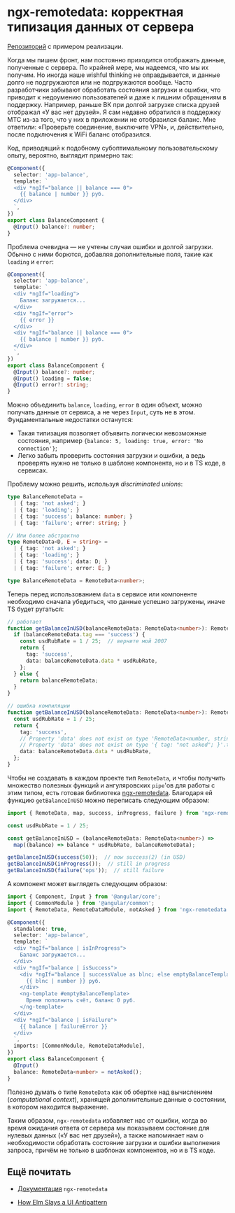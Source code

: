 # ngx-remotedata: корректная типизация данных от сервера

[Репозиторий](https://github.com/mksmtn/f-x-remotedata) с примером реализации.

Когда мы пишем фронт, нам постоянно приходится отображать данные, полученные с сервера. По крайней мере, мы надеемся, что мы их получим. Но иногда наше wishful thinking не оправдывается, и данные долго не подгружаются или не подгружаются вообще. Часто разработчики забывают обработать состояния загрузки и ошибки, что приводит к недоумению пользователей и даже к лишним обращениям в поддержку. Например, раньше ВК при долгой загрузке списка друзей отображал «У вас нет друзей». Я сам недавно обратился в поддержку МТС из-за того, что у них в приложении не отобразился баланс. Мне ответили: «Проверьте соединение, выключите VPN», и, действительно, после подключения к WiFi баланс отобразился.

Код, приводящий к подобному субоптимальному пользовательскому опыту, вероятно, выглядит примерно так:

```ts
@Component({
  selector: 'app-balance',
  template: `
  <div *ngIf="balance || balance === 0">
    {{ balance | number }} руб.
  </div>
  `,
})
export class BalanceComponent {
  @Input() balance?: number;
}
```

Проблема очевидна — не учтены случаи ошибки и долгой загрузки. Обычно с ними борются, добавляя дополнительные поля, такие как `loading` и `error`:

```ts
@Component({
  selector: 'app-balance',
  template: `
  <div *ngIf="loading">
    Баланс загружается...
  </div>
  <div *ngIf="error">
    {{ error }}
  </div>
  <div *ngIf="balance || balance === 0">
    {{ balance | number }} руб.
  </div>
  `,
})
export class BalanceComponent {
  @Input() balance?: number;
  @Input() loading = false;
  @Input() error?: string;
}
```

Можно объединить `balance`, `loading`, `error` в один объект, можно получать данные от сервиса, а не через `Input`, суть не в этом. Фундаментальные недостатки останутся:

- Такая типизация позволяет объявить логически невозможные состояния, например `{balance: 5, loading: true, error: 'No connection'}`;
- Легко забыть проверить состояния загрузки и ошибки, а ведь проверять нужно не только в шаблоне компонента, но и в TS коде, в сервисах.

Проблему можно решить, используя *discriminated unions*:

```ts
type BalanceRemoteData =
  | { tag: 'not asked'; }  
  | { tag: 'loading'; }
  | { tag: 'success'; balance: number; }
  | { tag: 'failure'; error: string; }

// Или более абстрактно
type RemoteData<D, E = string> =
  | { tag: 'not asked'; }
  | { tag: 'loading'; }
  | { tag: 'success'; data: D; }
  | { tag: 'failure'; error: E; }

type BalanceRemoteData = RemoteData<number>;
```

Теперь перед использованием `data` в сервисе или компоненте необходимо сначала убедиться, что данные успешно загружены, иначе TS будет ругаться:

```ts
// работает
function getBalanceInUSD(balanceRemoteData: RemoteData<number>): RemoteData<number> {
  if (balanceRemoteData.tag === 'success') {
    const usdRubRate = 1 / 25;  // верните мой 2007
    return {
      tag: 'success',
      data: balanceRemoteData.data * usdRubRate,
    };
  } else {
    return balanceRemoteData;
  }
}

// ошибка компиляции
function getBalanceInUSD(balanceRemoteData: RemoteData<number>): RemoteData<number> {
  const usdRubRate = 1 / 25;
  return {
    tag: 'success',
    // Property 'data' does not exist on type 'RemoteData<number, string>'.
    // Property 'data' does not exist on type '{ tag: "not asked"; }'.ts(2339)
    data: balanceRemoteData.data * usdRubRate,
  };
}
```

Чтобы не создавать в каждом проекте тип `RemoteData`, и чтобы получить множество полезных функций и ангуляровских `pipe`'ов для работы с этим типом, есть готовая библиотека [ngx-remotedata](https://github.com/joanllenas/ngx-remotedata). Благодаря ей функцию `getBalanceInUSD` можно переписать следующим образом:

```ts
import { RemoteData, map, success, inProgress, failure } from 'ngx-remotedata';

const usdRubRate = 1 / 25;

const getBalanceInUSD = (balanceRemoteData: RemoteData<number>) =>
  map((balance) => balance * usdRubRate, balanceRemoteData); 

getBalanceInUSD(success(50));  // now success(2) (in USD)
getBalanceInUSD(inProgress());  // still in progress
getBalanceInUSD(failure('ops'));  // still failure
```

А компонент может выглядеть следующим образом:

```ts
import { Component, Input } from '@angular/core';
import { CommonModule } from '@angular/common';
import { RemoteData, RemoteDataModule, notAsked } from 'ngx-remotedata';

@Component({
  standalone: true,
  selector: 'app-balance',
  template: `
  <div *ngIf="balance | isInProgress">
    Баланс загружается...
  </div>
  <div *ngIf="balance | isSuccess">
    <div *ngIf="balance | successValue as blnc; else emptyBalanceTemplate">
      {{ blnc | number }} руб.
    </div>
    <ng-template #emptyBalanceTemplate>
      Время пополнить счёт, баланс 0 руб.
    </ng-template>
  </div>
  <div *ngIf="balance | isFailure">
    {{ balance | failureError }}
  </div>
  `,
  imports: [CommonModule, RemoteDataModule],
})
export class BalanceComponent {
  @Input()
  balance: RemoteData<number> = notAsked();
}
```

Полезно думать о типе `RemoteData` как об обертке над вычислением (*computational context*), хранящей дополнительные данные о состоянии, в котором находится выражение.

Таким образом, `ngx-remotedata` избавляет нас от ошибки, когда во время ожидания ответа от сервера мы показываем состояние для нулевых данных («У вас нет друзей»), а также напоминает нам о необходимости обработать состояние загрузки и ошибки выполнения запроса, причём не только в шаблонах компонентов, но и в TS коде.

## Ещё почитать

- [Документация](https://github.com/joanllenas/ngx-remotedata) `ngx-remotedata`

- [How Elm Slays a UI Antipattern](http://blog.jenkster.com/2016/06/how-elm-slays-a-ui-antipattern.html)
